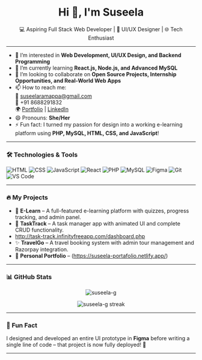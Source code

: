 <h1 align="center">Hi 👋, I'm Suseela</h1>

<p align="center">
  💻 Aspiring Full Stack Web Developer | 🎨 UI/UX Designer | 🌐 Tech Enthusiast  
</p>

---

- 👀 I’m interested in **Web Development, UI/UX Design, and Backend Programming**
- 🌱 I’m currently learning **React.js, Node.js, and Advanced MySQL**
- 💞️ I’m looking to collaborate on **Open Source Projects, Internship Opportunities, and Real-World Web Apps**
- 📫 How to reach me:  
  📧 suseelaramappa@gmail.com  
  📱 +91 8688291832  
  🌍 [Portfolio](https://suseelaportafolio.netlify.app) | [LinkedIn](https://www.linkedin.com/in/suseela-ramappa/)  
- 😄 Pronouns: **She/Her**
- ⚡ Fun fact: I turned my passion for design into a working e-learning platform using **PHP, MySQL, HTML, CSS, and JavaScript**!

---

### 🛠️ Technologies & Tools

![HTML](https://img.shields.io/badge/-HTML5-E34F26?style=flat&logo=html5&logoColor=white)
![CSS](https://img.shields.io/badge/-CSS3-1572B6?style=flat&logo=css3)
![JavaScript](https://img.shields.io/badge/-JavaScript-F7DF1E?style=flat&logo=javascript&logoColor=black)
![React](https://img.shields.io/badge/-React-61DAFB?style=flat&logo=react&logoColor=black)
![PHP](https://img.shields.io/badge/-PHP-777BB4?style=flat&logo=php&logoColor=white)
![MySQL](https://img.shields.io/badge/-MySQL-4479A1?style=flat&logo=mysql&logoColor=white)
![Figma](https://img.shields.io/badge/-Figma-F24E1E?style=flat&logo=figma&logoColor=white)
![Git](https://img.shields.io/badge/-Git-F05032?style=flat&logo=git&logoColor=white)
![VS Code](https://img.shields.io/badge/-VS%20Code-007ACC?style=flat&logo=visual-studio-code)

---

### 🔥 My Projects

- 🎯 **E-Learn** – A full-featured e-learning platform with quizzes, progress tracking, and admin panel.  
- 📌 **TaskTrack** – A task manager app with animated UI and complete CRUD functionality.
- http://task-track.infinityfreeapp.com/dashboard.php
- ✨ **TravelGo** – A travel booking system with admin tour management and Razorpay integration.  
- 💼 **Personal Portfolio** – (https://suseela-portafolio.netlify.app/)

---

### 📊 GitHub Stats

<p align="center">
  <img src="https://github-readme-stats.vercel.app/api?username=suseela-g&show_icons=true&theme=radical" alt="suseela-g" />
</p>
<p align="center">
  <img src="https://github-readme-streak-stats.herokuapp.com?user=suseela-g&theme=radical" alt="suseela-g streak" />
</p>

---

### 🧩 Fun Fact
I designed and developed an entire UI prototype in **Figma** before writing a single line of code – that project is now fully deployed! 🚀

---

